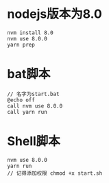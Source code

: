 # nodejs版本为8.0
    nvm install 8.0
    nvm use 8.0.0
    yarn prep

# bat脚本
    // 名字为start.bat
    @echo off
    call nvm use 8.0.0
    call yarn run
# Shell脚本
    nvm use 8.0.0
    yarn run
    // 记得添加权限 chmod +x start.sh